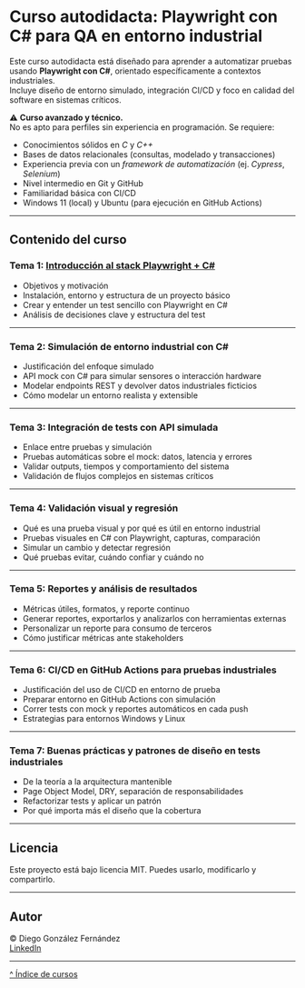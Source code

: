 # Curso autodidacta: Playwright con C# para QA en entorno industrial

Este curso autodidacta está diseñado para aprender a automatizar pruebas usando **Playwright con C#**, orientado específicamente a contextos industriales.  
Incluye diseño de entorno simulado, integración CI/CD y foco en calidad del software en sistemas críticos.

⚠️ **Curso avanzado y técnico.**  
No es apto para perfiles sin experiencia en programación. Se requiere:

- Conocimientos sólidos en *C* y *C++*
- Bases de datos relacionales (consultas, modelado y transacciones)
- Experiencia previa con un *framework de automatización* (ej. *Cypress*, *Selenium*)
- Nivel intermedio en Git y GitHub
- Familiaridad básica con CI/CD
- Windows 11 (local) y Ubuntu (para ejecución en GitHub Actions)

---

## Contenido del curso

### Tema 1: [Introducción al stack Playwright + C#](./tema01/readme.md)
- Objetivos y motivación
- Instalación, entorno y estructura de un proyecto básico
- Crear y entender un test sencillo con Playwright en C#
- Análisis de decisiones clave y estructura del test

---

### Tema 2: Simulación de entorno industrial con C#
- Justificación del enfoque simulado
- API mock con C# para simular sensores o interacción hardware
- Modelar endpoints REST y devolver datos industriales ficticios
- Cómo modelar un entorno realista y extensible

---

### Tema 3: Integración de tests con API simulada
- Enlace entre pruebas y simulación
- Pruebas automáticas sobre el mock: datos, latencia y errores
- Validar outputs, tiempos y comportamiento del sistema
- Validación de flujos complejos en sistemas críticos

---

### Tema 4: Validación visual y regresión
- Qué es una prueba visual y por qué es útil en entorno industrial
- Pruebas visuales en C# con Playwright, capturas, comparación
- Simular un cambio y detectar regresión
- Qué pruebas evitar, cuándo confiar y cuándo no

---

### Tema 5: Reportes y análisis de resultados
- Métricas útiles, formatos, y reporte continuo
- Generar reportes, exportarlos y analizarlos con herramientas externas
- Personalizar un reporte para consumo de terceros
- Cómo justificar métricas ante stakeholders

---

### Tema 6: CI/CD en GitHub Actions para pruebas industriales
- Justificación del uso de CI/CD en entorno de prueba
- Preparar entorno en GitHub Actions con simulación
- Correr tests con mock y reportes automáticos en cada push
- Estrategias para entornos Windows y Linux

---

### Tema 7: Buenas prácticas y patrones de diseño en tests industriales
- De la teoría a la arquitectura mantenible
- Page Object Model, DRY, separación de responsabilidades
- Refactorizar tests y aplicar un patrón
- Por qué importa más el diseño que la cobertura

---

## Licencia

Este proyecto está bajo licencia MIT. Puedes usarlo, modificarlo y compartirlo.

---

## Autor

© Diego González Fernández  
[LinkedIn](https://www.linkedin.com/in/diego-gonzalez-fernandez)

---

[^ Índice de cursos](../readme.nd)

